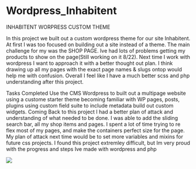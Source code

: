 # Wordpress_Inhabitent
INHABITENT WORPRESS CUSTOM THEME

In this project we built out a custom wordpress theme for our site Inhabitent. At first I was too focused on building out a site instead of a theme. The main challenge for my was the SHOP PAGE. Ive had lots of problems getting my products to show on the page(Still working on it 8/22). Next time I work with wordpress I want to approach it with a better thought out plan. I think drawing up all my pages with the exact page names & slugs ontop would help me with confusion. Overall I feel like I have a much better scss and php understanding after this project.

Tasks Completed Use the CMS Wordpress to built out a multipage website using a custome starter theme becoming familiar with WP pages, posts, plugins using custom field suite to include metadata build out custom widgets. Coming Back to this project I had a better plan of attack and understanding of what needed to be done. I was able to add the sliding search bar, all my shop items and pages. I spent a lot of time trying to re flex most of my pages, and make the containers perfect size for the page. My plan of attack next time would be to set more variables and mixins for future css projects. I found this project extremley difficult, but Im very proud with the progress and steps Ive made with wordpress and php 


<img src="http://i.imgur.com/gTUl52e.png">
